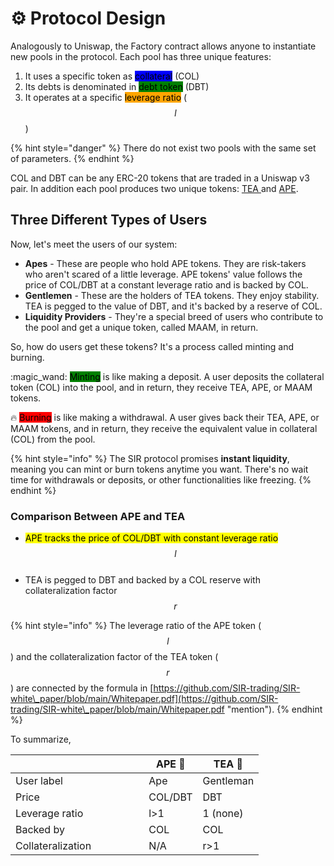 # ⚙ Protocol Design

Analogously to Uniswap, the Factory contract allows anyone to instantiate new pools in the protocol. Each pool has three unique features:

1. It uses a specific token as <mark style="background-color:blue;">collateral</mark> (COL)
2. Its debts is denominated in <mark style="background-color:green;">debt token</mark> (DBT)
3. It operates at a specific <mark style="background-color:orange;">leverage ratio</mark> ($$l$$)

{% hint style="danger" %}
There do not exist two pools with the same set of parameters.
{% endhint %}

COL and DBT can be any ERC-20 tokens that are traded in a Uniswap v3 pair. In addition each pool produces two unique tokens: [TEA ](../../introduction/trustless-stablecoins/tea-token-basics.md)and [APE](../../introduction/safer-leverage/ape-token-basics.md).

## Three Different Types of Users

Now, let's meet the users of our system:

* **Apes** - These are people who hold APE tokens. They are risk-takers who aren't scared of a little leverage. APE tokens' value follows the price of COL/DBT at a constant leverage ratio and is backed by COL.
* **Gentlemen** - These are the holders of TEA tokens. They enjoy stability. TEA is pegged to the value of DBT, and it's backed by a reserve of COL.
* **Liquidity Providers** - They're a special breed of users who contribute to the pool and get a unique token, called MAAM, in return.&#x20;

So, how do users get these tokens? It's a process called minting and burning.

:magic\_wand: <mark style="background-color:green;">Minting</mark> is like making a deposit. A user deposits the collateral token (COL) into the pool, and in return, they receive TEA, APE, or MAAM tokens.

:fire: <mark style="background-color:red;">Burning</mark> is like making a withdrawal. A user gives back their TEA, APE, or MAAM tokens, and in return, they receive the equivalent value in collateral (COL) from the pool.

{% hint style="info" %}
The SIR protocol promises **instant liquidity**, meaning you can mint or burn tokens anytime you want. There's no wait time for withdrawals or deposits, or other functionalities like freezing.
{% endhint %}

### Comparison Between APE and TEA

* <mark style="background-color:yellow;">APE tracks the price of COL/DBT with constant leverage ratio</mark> $$l$$​
* TEA is pegged to DBT and backed by a COL reserve with collateralization factor $$r$$

{% hint style="info" %}
The leverage ratio of the APE token ($$l$$) and the collateralization factor of the TEA token ($$r$$) are connected by the formula in [https://github.com/SIR-trading/SIR-white\_paper/blob/main/Whitepaper.pdf](https://github.com/SIR-trading/SIR-white\_paper/blob/main/Whitepaper.pdf "mention").
{% endhint %}

To summarize,

<table><thead><tr><th width="197.33333333333331"></th><th>APE 🦍</th><th>TEA 🍵</th></tr></thead><tbody><tr><td>User label</td><td>Ape</td><td>Gentleman</td></tr><tr><td>Price</td><td>COL/DBT</td><td>DBT</td></tr><tr><td>Leverage ratio</td><td><span class="math">l>1</span>​</td><td>1 (none)</td></tr><tr><td>Backed by</td><td>COL</td><td>COL</td></tr><tr><td>Collateralization</td><td>N/A</td><td><span class="math">r>1</span>​</td></tr></tbody></table>

###

